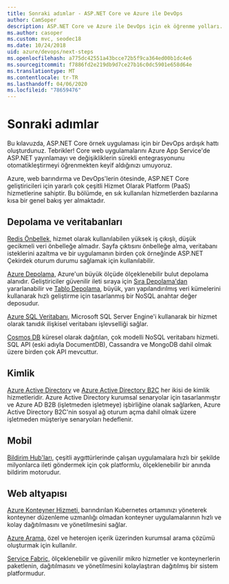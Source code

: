 ```yaml
---
title: Sonraki adımlar - ASP.NET Core ve Azure ile DevOps
author: CamSoper
description: ASP.NET Core ve Azure ile DevOps için ek öğrenme yolları.
ms.author: casoper
ms.custom: mvc, seodec18
ms.date: 10/24/2018
uid: azure/devops/next-steps
ms.openlocfilehash: a775dc42551a43bcce72b5f9ca364ed00b1dc4e6
ms.sourcegitcommit: f7886fd2e219db9d7ce27b16c0dc5901e658d64e
ms.translationtype: MT
ms.contentlocale: tr-TR
ms.lasthandoff: 04/06/2020
ms.locfileid: "78659476"
---
```

# <a name="next-steps"></a>Sonraki adımlar

Bu kılavuzda, ASP.NET Core örnek uygulaması için bir DevOps ardışık hattı oluşturdunuz. Tebrikler! Core web uygulamalarını Azure App Service'de ASP.NET yayınlamayı ve değişikliklerin sürekli entegrasyonunu otomatikleştirmeyi öğrenmekten keyif aldığınızı umuyoruz.

Azure, web barındırma ve DevOps'lerin ötesinde, ASP.NET Core geliştiricileri için yararlı çok çeşitli Hizmet Olarak Platform (PaaS) hizmetlerine sahiptir. Bu bölümde, en sık kullanılan hizmetlerden bazılarına kısa bir genel bakış yer almaktadır.

## <a name="storage-and-databases"></a>Depolama ve veritabanları

[Redis Önbellek,](/azure/redis-cache/) hizmet olarak kullanılabilen yüksek iş çıkışlı, düşük gecikmeli veri önbelleğe almadır. Sayfa çıktısını önbelleğe alma, veritabanı isteklerini azaltma ve bir uygulamanın birden çok örneğinde ASP.NET Çekirdek oturum durumu sağlamak için kullanılabilir.

[Azure Depolama,](/azure/storage/) Azure'un büyük ölçüde ölçeklenebilir bulut depolama alanıdır. Geliştiriciler güvenilir ileti sıraya için [Sıra Depolama'dan](/azure/storage/queues/storage-queues-introduction) yararlanabilir ve [Tablo Depolama,](/azure/storage/tables/table-storage-overview) büyük, yarı yapılandırılmış veri kümelerini kullanarak hızlı geliştirme için tasarlanmış bir NoSQL anahtar değer deposudur.

[Azure SQL Veritabanı,](/azure/sql-database/) Microsoft SQL Server Engine'i kullanarak bir hizmet olarak tanıdık ilişkisel veritabanı işlevselliği sağlar.

[Cosmos DB](/azure/cosmos-db/) küresel olarak dağıtılan, çok modelli NoSQL veritabanı hizmeti. SQL API (eski adıyla DocumentDB), Cassandra ve MongoDB dahil olmak üzere birden çok API mevcuttur.

## <a name="identity"></a>Kimlik

[Azure Active Directory](/azure/active-directory/) ve [Azure Active Directory B2C](/azure/active-directory-b2c/) her ikisi de kimlik hizmetleridir. Azure Active Directory kurumsal senaryolar için tasarlanmıştır ve Azure AD B2B (işletmeden işletmeye) işbirliğine olanak sağlarken, Azure Active Directory B2C'nin sosyal ağ oturum açma dahil olmak üzere işletmeden müşteriye senaryoları hedeflenir.

## <a name="mobile"></a>Mobil

[Bildirim Hub'ları,](/azure/notification-hubs/) çeşitli aygıttürlerinde çalışan uygulamalara hızlı bir şekilde milyonlarca ileti göndermek için çok platformlu, ölçeklenebilir bir anında bildirim motorudur.

## <a name="web-infrastructure"></a>Web altyapısı

[Azure Konteyner Hizmeti,](/azure/aks/) barındırılan Kubernetes ortamınızı yöneterek konteyner düzenleme uzmanlığı olmadan konteyner uygulamalarının hızlı ve kolay dağıtılmasını ve yönetilmesini sağlar.

[Azure Arama,](/azure/search/) özel ve heterojen içerik üzerinden kurumsal arama çözümü oluşturmak için kullanılır.

[Service Fabric,](/azure/service-fabric/) ölçeklenebilir ve güvenilir mikro hizmetler ve konteynerlerin paketlenin, dağıtılmasını ve yönetilmesini kolaylaştıran dağıtılmış bir sistem platformudur.
